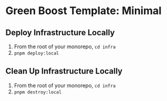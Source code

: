 # Green Boost Template: Minimal

## Deploy Infrastructure Locally
1. From the root of your monorepo, `cd infra`
2. `pnpm deploy:local`

## Clean Up Infrastructure Locally
1. From the root of your monorepo, `cd infra`
2. `pnpm destroy:local`